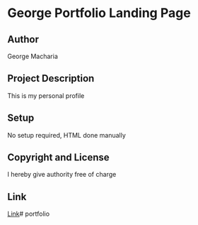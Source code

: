 # George Portfolio Landing Page

## Author
George Macharia

## Project Description

This is my personal profile



## Setup
No setup required, HTML done manually


##  Copyright and License
I hereby give authority free of charge

## Link
[Link](https://github.com/Mashmighty/Portfolio.git)# portfolio
